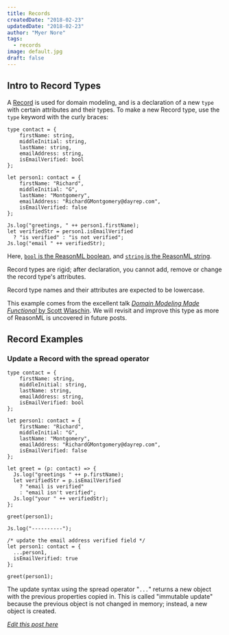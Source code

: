 ```yaml
---
title: Records
createdDate: "2018-02-23"
updatedDate: "2018-02-23"
author: "Myer Nore"
tags:
  - records
image: default.jpg
draft: false
---
```


## Intro to Record Types

A [Record](https://reasonml.github.io/docs/en/record.html)
is used for domain modeling, and is a declaration of a new `type`
with certain attributes and their types. To make a new Record type,
use the `type` keyword with the curly braces:

```reason
type contact = {
    firstName: string,
    middleInitial: string,
    lastName: string,
    emailAddress: string,
    isEmailVerified: bool
};

let person1: contact = {
    firstName: "Richard",
    middleInitial: "G",
    lastName: "Montgomery",
    emailAddress: "RichardGMontgomery@dayrep.com",
    isEmailVerified: false
};

Js.log("greetings, " ++ person1.firstName);
let verifiedStr = person1.isEmailVerified
  ? "is verified" : "is not verified";
Js.log("email " ++ verifiedStr);
```

Here, [`bool` is the ReasonML boolean](https://reasonml.github.io/docs/en/boolean.html), and [`string` is the ReasonML string](https://reasonml.github.io/docs/en/string-and-char.html).

Record types are rigid; after declaration, you cannot add, remove
or change the record type's attributes.

Record type names and their attributes are expected
to be lowercase.

This example comes from the excellent talk
[_Domain Modeling Made Functional_ by Scott Wlaschin](https://www.youtube.com/watch?v=Up7LcbGZFuo).
We will revisit and improve this type as more of ReasonML is uncovered in
future posts.

## Record Examples

### Update a Record with the spread operator

```reason
type contact = {
    firstName: string,
    middleInitial: string,
    lastName: string,
    emailAddress: string,
    isEmailVerified: bool
};

let person1: contact = {
    firstName: "Richard",
    middleInitial: "G",
    lastName: "Montgomery",
    emailAddress: "RichardGMontgomery@dayrep.com",
    isEmailVerified: false
};

let greet = (p: contact) => {
  Js.log("greetings " ++ p.firstName);
  let verifiedStr = p.isEmailVerified
    ? "email is verified"
    : "email isn't verified";
  Js.log("your " ++ verifiedStr);
};

greet(person1);

Js.log("----------");

/* update the email address verified field */
let person1: contact = {
  ...person1,
  isEmailVerified: true
};

greet(person1);
```

The update syntax using the spread operator "`...`" returns a new object
with the previous properties copied in. This is called "immutable update"
because the previous object is not changed in memory; instead, a new
object is created.

_[Edit this post here](https://github.com/codekiln/gradus-reason/tree/master/data/steps/2018-02-23--records/index.md)_
